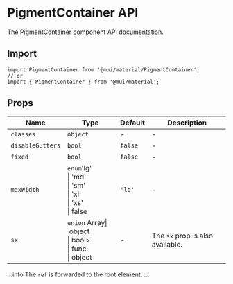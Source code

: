 # PigmentContainer API

The PigmentContainer component API documentation.

## Import

```
import PigmentContainer from '@mui/material/PigmentContainer';
// or
import { PigmentContainer } from '@mui/material';
```

## Props

| Name | Type | Default | Description |
| --- | --- | --- | --- |
| `classes` | `object` | - | - |
| `disableGutters` | `bool` | `false` | - |
| `fixed` | `bool` | `false` | - |
| `maxWidth` | `enum`'lg'<br>\| 'md'<br>\| 'sm'<br>\| 'xl'<br>\| 'xs'<br>\| false | `'lg'` | - |
| `sx` | `union` Array\| object<br>\| bool><br>\| func<br>\| object | - | The `sx` prop is also available. |

:::info
The `ref` is forwarded to the root element.
:::